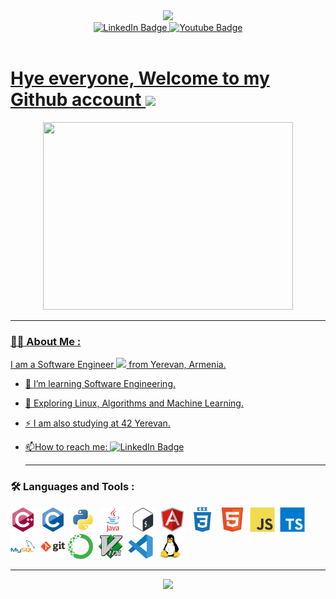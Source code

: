 
<div id="header" align="center">
  <img src="https://media2.giphy.com/media/VbnUQpnihPSIgIXuZv/giphy.webp?cid=ecf05e47f4w98l18kdx9venzhfuhn5cu76fjybs9kwjslaxg&rid=giphy.webp&ct=g" width="220"/>
</div>

<div id="badges" align="center">
  <a href="https://www.linkedin.com/in/grigori-verdyan/">
    <img src="https://img.shields.io/badge/LinkedIn-blue?style=for-the-badge&logo=linkedin&logoColor=white" alt="LinkedIn Badge"/>
  </a>
  <a href="https://www.facebook.com/grigori.verdyan13">
    <img src="https://img.shields.io/badge/Facebook-darkblue?style=for-the-badge&logo=facebook&logoColor=white" alt="Youtube Badge"/>
</div>
  
<div align="center">
  <img src="https://komarev.com/ghpvc/?username=grigverdyan&style=flat-square&color=blue" alt=""/>
</div>
   
<h1>
  Hye everyone, Welcome to my Github account
  <img src="https://media.giphy.com/media/hvRJCLFzcasrR4ia7z/giphy.gif" width="30px"/>
</h1>
  
<div align="center">
  <img src="https://media0.giphy.com/media/zOvBKUUEERdNm/giphy.gif?cid=ecf05e47o1qekswf7dak0z64in4qaxynrhau7xol2jh1aaun&rid=giphy.gif&ct=g" width="400" height="300"/>
</div>
  
  ---

### :man_technologist: About Me :
  I am a Software Engineer <img src="https://media.giphy.com/media/WUlplcMpOCEmTGBtBW/giphy.gif" width="30"> from Yerevan, Armenia.
  
- :telescope: I’m learning Software Engineering.

- :seedling: Exploring Linux, Algorithms and Machine Learning.

- :zap: I am also studying at 42 Yerevan.

- :mailbox:How to reach me:   <a href="https://www.linkedin.com/in/grigori-verdyan/">
    <img src="https://img.shields.io/badge/LinkedIn-blue?style=for-the-badge&logo=linkedin&logoColor=white" alt="LinkedIn Badge"/>
  </a>
  
  ---

### :hammer_and_wrench: Languages and Tools :
  
<div>
    <img src="https://github.com/devicons/devicon/blob/master/icons/cplusplus/cplusplus-original.svg" title="CPP" alt="CPP" width="40" height="40"/>&nbsp;
    <img src="https://github.com/devicons/devicon/blob/master/icons/c/c-original.svg" title="C" alt="C" width="40" height="40"/>&nbsp;
    <img src="https://github.com/devicons/devicon/blob/master/icons/python/python-original.svg" title="Python" alt="Python" width="40" height="40"/>&nbsp;
    <img src="https://github.com/devicons/devicon/blob/master/icons/java/java-original-wordmark.svg" title="Java" alt="Java" width="40" height="40"/>&nbsp;
    <img src="https://github.com/devicons/devicon/blob/master/icons/bash/bash-original.svg" title="bash" alt="bash" width="40" height="40"/>&nbsp;
    <img src="https://github.com/devicons/devicon/blob/master/icons/angularjs/angularjs-original.svg" title="Angular" alt="Angular" width="40" height="40"/>&nbsp;
    <img src="https://github.com/devicons/devicon/blob/master/icons/css3/css3-plain-wordmark.svg"  title="CSS3" alt="CSS" width="40" height="40"/>&nbsp;
    <img src="https://github.com/devicons/devicon/blob/master/icons/html5/html5-original.svg" title="HTML5" alt="HTML" width="40" height="40"/>&nbsp;
    <img src="https://github.com/devicons/devicon/blob/master/icons/javascript/javascript-original.svg" title="JavaScript" alt="JavaScript" width="40" height="40"/>&nbsp;
    <img src="https://github.com/devicons/devicon/blob/master/icons/typescript/typescript-original.svg" title="TypeScript" alt="TypeScript" width="40" height="40"/>&nbsp;
    <img src="https://github.com/devicons/devicon/blob/master/icons/mysql/mysql-original-wordmark.svg" title="MySQL"  alt="MySQL" width="40" height="40"/>&nbsp;
    <img src="https://github.com/devicons/devicon/blob/master/icons/git/git-original-wordmark.svg" title="Git" **alt="Git" width="40" height="40"/>
    <img src="https://github.com/devicons/devicon/blob/master/icons/anaconda/anaconda-original.svg" title="Anaconda" alt="Anaconda" width="40" height="40"/>&nbsp;
    <img src="https://github.com/devicons/devicon/blob/master/icons/vim/vim-original.svg" title="Vim" alt="Vim" width="40" height="40"/>&nbsp;
    <img src="https://github.com/devicons/devicon/blob/master/icons/vscode/vscode-original.svg" title="vsCode" alt="vsCode" width="40" height="40"/>&nbsp;
  <img src="https://github.com/devicons/devicon/blob/master/icons/linux/linux-original.svg" title="Linux" alt="Linux" width="40" height="40"/>&nbsp;
</div>
  
  ---

<!-- ### :fire: My Statistics :
 
  ![Anurag's GitHub stats](https://github-readme-stats.vercel.app/api?username=grigverdyan&show_icons=true&theme=synthwave)
  
 [![Top Langs](https://github-readme-stats.vercel.app/api/top-langs/?username=grigverdyan)](https://github.com/grigverdyan/github-readme-stats) -->
  
<p align="center">
  <a href="https://github.com/madebypixel02">
    <img src="https://raw.githubusercontent.com/madebypixel02/madebypixel02/output/github-contribution-grid-snake.svg">
  </a>
</p>
